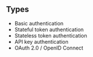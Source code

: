 
## Types
- Basic authentication
- Stateful token authentication
- Stateless token authentication
- API key authentication
- OAuth 2.0 / OpenID Connect